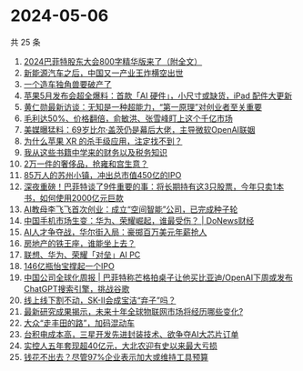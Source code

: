 # 2024-05-06

共 25 条

<!-- BEGIN 36KR -->
<!-- 最后更新时间 2024-05-06 07:00:59 +0800 -->
1. [2024巴菲特股东大会800字精华版来了（附全文）](https://36kr.com/p/2762298191510528)
1. [新能源汽车之后，中国又一产业王炸横空出世](https://36kr.com/p/2761624732662790)
1. [一个造车独角兽要破产了](https://36kr.com/p/2761319179648002)
1. [苹果5月发布会超全爆料：首款「AI 硬件」，小尺寸或缺货，iPad 配件大更新](https://36kr.com/p/2762554728807425)
1. [黄仁勋最新访谈：无知是一种超能力，“第一原理”对创业者至关重要](https://36kr.com/p/2762317831601156)
1. [毛利达50%、价格翻倍，俞敏洪、张雪峰盯上这个千亿市场](https://36kr.com/p/2761623591615233)
1. [美媒曝猛料：69岁比尔·盖茨仍是幕后大佬，主导微软OpenAI联姻](https://36kr.com/p/2761243520039685)
1. [为什么苹果 XR 的杀手级应用，注定找不到？](https://36kr.com/p/2762520531319817)
1. [我从这些书籍中学来的财务以及税务知识](https://36kr.com/p/2431373851382150)
1. [2万一件的奢侈品，抢雍和宫生意？](https://36kr.com/p/2762328940706563)
1. [85万人的苏州小镇，冲出总市值450亿的IPO](https://36kr.com/p/2762432603159560)
1. [深夜重磅！巴菲特谈了9件重要的事：将长期持有这3只股票，今年只卖1本书，如何使用2000亿元巨款](https://36kr.com/p/2762308934138627)
1. [AI教母李飞飞首次创业：成立“空间智能”公司，已完成种子轮](https://36kr.com/p/2761218626992903)
1. [中国手机市场生变：华为、荣耀崛起，谁最受伤？ | DoNews财经](https://36kr.com/p/2761226764139521)
1. [AI人才争夺战，华尔街入局：豪掷百万美元年薪抢人](https://36kr.com/p/2762513569135618)
1. [房地产的铁王座，谁能坐上去？](https://36kr.com/p/2761423976823812)
1. [联想、华为、荣耀「对垒」AI PC](https://36kr.com/p/2761638328941571)
1. [146亿瓶怡宝撑起一个IPO](https://36kr.com/p/2761176219564808)
1. [中国公司全球化周报 | 巴菲特称芒格拍桌子让他买比亚迪/ ​OpenAI下周或发布ChatGPT搜索引擎，挑战谷歌](https://36kr.com/p/2761554483936009)
1. [线上线下割不动，SK-II会成宝洁“弃子”吗？](https://36kr.com/p/2761535213468416)
1. [最新研究成果揭示，未来十年全球物联网市场将经历哪些变化?](https://36kr.com/p/2761407648807686)
1. [大众“走丰田的路”，加码混动车](https://36kr.com/p/2762353221286921)
1. [台积电成本高，三星开发先进封装技术、欲争夺AI大芯片订单](https://36kr.com/p/2761152261421830)
1. [实控人五年套现超40亿元，大北农迎有史以来最大亏损](https://36kr.com/p/2761124248910848)
1. [钱花不出去？尽管97%企业表示加大或维持工具预算](https://36kr.com/p/2761129419012869)
<!-- END 36KR -->